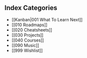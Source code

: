 ## Index Categories
- [[Kanban|001 What To Learn Next]]
- [[010 Roadmaps]]
- [[020 Cheatsheets]]
- [[030 Projects]]
- [[040 Courses]]
- [[090 Music]]
- [[999 Wishlist]]